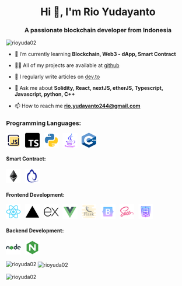 <h1 align="center">Hi 👋,  I'm Rio Yudayanto</h1>
<h3 align="center">A passionate blockchain developer from Indonesia</h3>

<p align="left"> <img src="https://komarev.com/ghpvc/?username=rioyuda02&label=Profile%20views&color=0e75b6&style=flat" alt="rioyuda02" /> </p>


- 🌱 I’m currently learning **Blockchain, Web3 - dApp, Smart Contract**

- 👨‍💻 All of my projects are available at [github](https://github.com/rioyuda02)

- 📝 I regularly write articles on [dev.to](https://dev.to/rioyuda02)

- 💬 Ask me about **Solidity, React, nextJS, etherJS, Typescript, Javascript, python, C++**

- 📫 How to reach me **rio.yudayanto244@gmail.com**


<h3 align="left">Programming Languages:</h3>
<a href="https://www.javascript.com/" target="_blank" rel="noreferrer"> <img src="https://raw.githubusercontent.com/rioyuda02/Icons/main/JS/js.svg" alt="JS" width="40" height="40"/></a>&#160&#160
<a href="https://www.typescriptlang.org/" target="_blank" rel="noreferrer"> <img src="https://raw.githubusercontent.com/rioyuda02/Icons/main/TypeScript/typescript.svg" alt="Typescript" width="40" height="40"/></a>&#160&#160
<a href="https://www.python.org/" target="_blank" rel="noreferrer"> <img src="https://raw.githubusercontent.com/rioyuda02/Icons/main/Python/python.svg" alt="Python" width="40" height="40"/></a>&#160&#160
<a href="https://www.java.com/en/" target="_blank" rel="noreferrer"> <img src="https://raw.githubusercontent.com/rioyuda02/Icons/main/Java/java.svg" alt="Java" width="40" height="40"/></a>&#160&#160
<a href="https://en.wikibooks.org/wiki/C%2B%2B_Programming" target="_blank" rel="noreferrer"> <img src="https://raw.githubusercontent.com/rioyuda02/Icons/main/C%2B%2B/c.svg" alt="C++" width="40" height="40"/></a>&#160&#160

<h4 align="left">Smart Contract:</h4>
<p align="left">  
<a href="https://docs.soliditylang.org/en/v0.8.26/" target="_blank" rel="noreferrer"> <img src="https://raw.githubusercontent.com/rioyuda02/Icons/main/Solidity/ethereum.svg" alt="Solidity" width="40" height="40"/></a>&#160&#160
<a href="https://docs.ethers.org/v5/" target="_blank" rel="noreferrer"> <img src="https://raw.githubusercontent.com/rioyuda02/Icons/main/EtherJS/ethers.svg" alt="EtherJS" width="40" height="40"/></a>&#160&#160

<h4 align="left">Frontend Development:</h4>
<p align="left">  
<a href="https://react.dev/" target="_blank" rel="noreferrer"> <img src="https://raw.githubusercontent.com/rioyuda02/Icons/main/React/react.svg" alt="React" width="40" height="40"/></a>&#160&#160
<a href="https://nextjs.org/" target="_blank" rel="noreferrer"> <img src="https://raw.githubusercontent.com/rioyuda02/Icons/main/NextJSbyVercel/vercel.svg" alt="NextJS" width="40" height="40"/></a>&#160&#160
<a href="https://expressjs.com/" target="_blank" rel="noreferrer"> <img src="https://raw.githubusercontent.com/rioyuda02/Icons/main/ExpressJS/expressjs.svg" alt="ExpressJS" width="40" height="40"/></a>&#160&#160
<a href="https://vuejs.org/" target="_blank" rel="noreferrer"> <img src="https://raw.githubusercontent.com/rioyuda02/Icons/main/VueJS/vueJS.svg" alt="VueJS" width="40" height="40"/></a>&#160&#160
<a href="https://flask.palletsprojects.com/en/3.0.x/" target="_blank" rel="noreferrer"> <img src="https://raw.githubusercontent.com/rioyuda02/Icons/main/Flask/flask.svg" alt="Flask" width="40" height="40"/></a>&#160&#160
<a href="https://getbootstrap.com/" target="_blank" rel="noreferrer"> <img src="https://raw.githubusercontent.com/rioyuda02/Icons/main/Bootstrap/bootstrap.svg" alt="Bootstrap" width="40" height="40"/></a>&#160&#160
<a href="https://sass-lang.com/" target="_blank" rel="noreferrer"> <img src="https://raw.githubusercontent.com/rioyuda02/Icons/main/Sass/sass.svg" alt="Sass" width="40" height="40"/></a>&#160&#160
<a href="https://web.dev/learn/css" target="_blank" rel="noreferrer"> <img src="https://raw.githubusercontent.com/rioyuda02/Icons/main/CSS/css.svg" alt="CSS" width="40" height="40"/></a>&#160&#160

<h4 align="left">Backend Development:</h4>
<p align="left">  
<a href="https://nodejs.org/en" target="_blank" rel="noreferrer"> <img src="https://raw.githubusercontent.com/rioyuda02/Icons/main/NodeJS/node.svg" alt="nodeJS" width="40" height="40"/></a>&#160&#160
<a href="https://nginx.org/en/" target="_blank" rel="noreferrer"> <img src="https://raw.githubusercontent.com/rioyuda02/Icons/main/NGINX/nginx.svg" alt="Nginx" width="40" height="40"/></a>&#160&#160
  
</p>

<p><img align="left" src="https://github-readme-stats.vercel.app/api/top-langs?username=rioyuda02&show_icons=true&locale=en&layout=compact" alt="rioyuda02" /></p>

<p>&nbsp;<img align="center" src="https://github-readme-stats.vercel.app/api?username=rioyuda02&show_icons=true&locale=en" alt="rioyuda02" /></p>

<p><img align="center" src="https://github-readme-streak-stats.herokuapp.com/?user=rioyuda02&" alt="rioyuda02" /></p>
